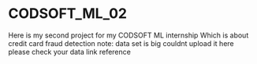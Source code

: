 # CODSOFT_ML_02
Here is my second project for my CODSOFT ML internship
Which is about credit card fraud detection
note: data set is big couldnt upload it here please check your data link reference
